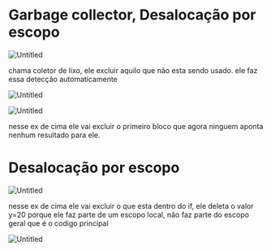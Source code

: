 # Garbage collector, Desalocação por escopo

![Untitled](Garbage%20collector,%20Desalocac%CC%A7a%CC%83o%20por%20escopo%2033215143d9a24b9cb4d2a93b82d22dde/Untitled.png)

chama coletor de lixo, ele excluir aquilo que não esta sendo usado. ele faz essa detecção automaticamente

![Untitled](Garbage%20collector,%20Desalocac%CC%A7a%CC%83o%20por%20escopo%2033215143d9a24b9cb4d2a93b82d22dde/Untitled%201.png)

![Untitled](Garbage%20collector,%20Desalocac%CC%A7a%CC%83o%20por%20escopo%2033215143d9a24b9cb4d2a93b82d22dde/Untitled%202.png)

nesse ex de cima ele vai excluir o primeiro bloco que agora ninguem aponta nenhum resultado para ele.

# Desalocação por escopo

![Untitled](Garbage%20collector,%20Desalocac%CC%A7a%CC%83o%20por%20escopo%2033215143d9a24b9cb4d2a93b82d22dde/Untitled%203.png)

nesse ex de cima ele vai excluir o que esta dentro do if, ele deleta o valor y=20 porque ele faz parte de um escopo local, não faz parte do escopo geral que é o codigo principal

![Untitled](Garbage%20collector,%20Desalocac%CC%A7a%CC%83o%20por%20escopo%2033215143d9a24b9cb4d2a93b82d22dde/Untitled%204.png)
